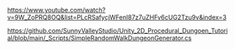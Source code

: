 https://www.youtube.com/watch?v=9W_ZoPRQ8OQ&list=PLcRSafycjWFenI87z7uZHFv6cUG2Tzu9v&index=3

https://github.com/SunnyValleyStudio/Unity_2D_Procedural_Dungoen_Tutorial/blob/main/_Scripts/SimpleRandomWalkDungeonGenerator.cs
